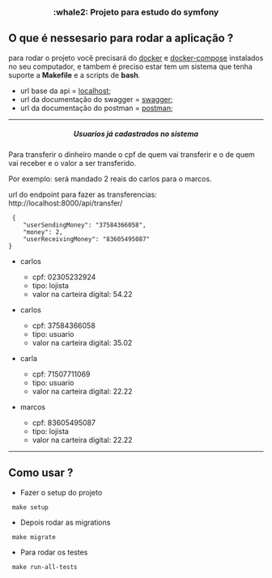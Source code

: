 
<h3 align="center">
  :whale2: Projeto para estudo do symfony
</h3>

## O que é nessesario para rodar a aplicação ?

para rodar o projeto você precisará do [docker](https://www.docker.com) e [docker-compose](https://docs.docker.com/compose/) instalados no seu computador, e tambem é preciso estar tem um sistema que tenha suporte a <strong>Makefile</strong> e a scripts de <strong>bash</strong>.

- url base da api = [localhost](http://localhost:8000/);
- url da documentação do swagger = [swagger](http://localhost:8000/swagger/);
- url da documentação do postman = [postman](https://documenter.getpostman.com/view/7588133/TzCL8oL7);

---
<h5 align="center">
  Usuarios já cadastrados no sistema
</h5>

Para transferir o dinheiro mande o cpf de quem vai transferir e o de quem vai receber e o valor a ser transferido.

Por exemplo: será mandado 2 reais do carlos para o marcos.

url do endpoint para fazer as transferencias: http://localhost:8000/api/transfer/

```
 {
    "userSendingMoney": "37584366058",
    "money": 2,
    "userReceivingMoney": "83605495087"
}
```

 - carlos
    - cpf: 02305232924
    - tipo: lojista
    - valor na carteira digital: 54.22

 - carlos
    - cpf: 37584366058
    - tipo: usuario
    - valor na carteira digital: 35.02

 - carla
    - cpf: 71507711069
    - tipo: usuario
    - valor na carteira digital: 22.22

 - marcos
    - cpf: 83605495087
    - tipo: lojista
    - valor na carteira digital: 22.22

---

## Como usar ?

- Fazer o setup do projeto
```
 make setup
```

- Depois rodar as migrations
```
 make migrate
```

- Para rodar os testes
```
 make run-all-tests
```
